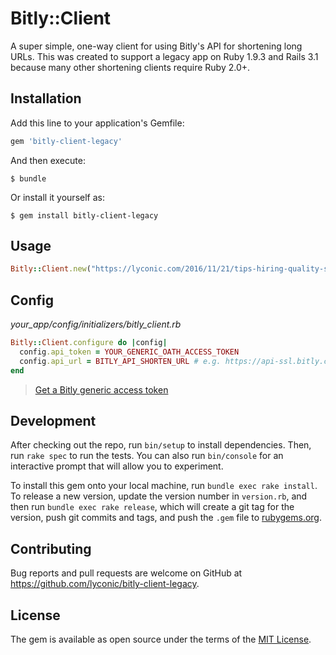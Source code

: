 # Bitly::Client

A super simple, one-way client for using Bitly's API for shortening long URLs. This was created to support a legacy app on Ruby 1.9.3 and Rails 3.1 because many other shortening clients require Ruby 2.0+.

## Installation

Add this line to your application's Gemfile:

```ruby
gem 'bitly-client-legacy'
```

And then execute:

    $ bundle

Or install it yourself as:

    $ gem install bitly-client-legacy

## Usage

```ruby
Bitly::Client.new("https://lyconic.com/2016/11/21/tips-hiring-quality-security-guards-officers/").shorten
```

## Config

_your_app/config/initializers/bitly_client.rb_

```ruby
Bitly::Client.configure do |config|
  config.api_token = YOUR_GENERIC_OATH_ACCESS_TOKEN
  config.api_url = BITLY_API_SHORTEN_URL # e.g. https://api-ssl.bitly.com/v4/shorten
end
```

> [Get a Bitly generic access token](https://dev.bitly.com/docs/getting-started/authentication)

## Development

After checking out the repo, run `bin/setup` to install dependencies. Then, run `rake spec` to run the tests. You can also run `bin/console` for an interactive prompt that will allow you to experiment.

To install this gem onto your local machine, run `bundle exec rake install`. To release a new version, update the version number in `version.rb`, and then run `bundle exec rake release`, which will create a git tag for the version, push git commits and tags, and push the `.gem` file to [rubygems.org](https://rubygems.org).

## Contributing

Bug reports and pull requests are welcome on GitHub at https://github.com/lyconic/bitly-client-legacy.

## License

The gem is available as open source under the terms of the [MIT License](http://opensource.org/licenses/MIT).

